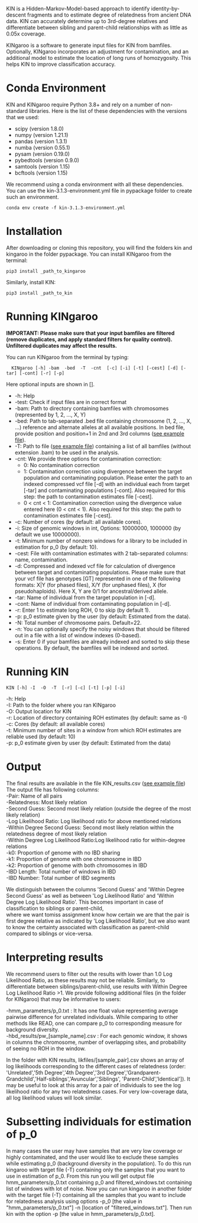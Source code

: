 KIN is a Hidden-Markov-Model-based approach to identify identity-by-descent fragments and to
estimate degree of relatedness from ancient DNA data. KIN can accurately determine up to
3rd-degree relatives and differentiate between sibling and parent-child relationships with
as little as 0.05x coverage.

KINgaroo is a software to generate input files for KIN from bamfiles. Optionally,
KINgaroo incorporates an adjustment for contamination, and an additional model to estimate the
location of long runs of homozygosity. This helps KIN to improve classification accuracy.

# Conda Environment
KIN and KINgaroo require Python 3.8+ and rely on a number of non-standard libraries. Here is
the list of these dependencies with the versions that we used:

- scipy (version 1.8.0)
- numpy (version 1.21.1)
- pandas (version 1.3.1)
- numba (version 0.55.1)
- pysam (version 0.19.0)
- pybedtools (version 0.9.0)
- samtools (version 1.15)
- bcftools (version 1.15)

We recommend using a conda environment with all these dependencies. You can use the kin-3.1.3-environment.yml file in pypackage folder to create such an environment.
```
conda env create -f kin-3.1.3-environment.yml
```
# Installation
After downloading or cloning this repository, you will find the folders kin and kingaroo in the folder pypackage. You can install KINgaroo from the terminal:
```
pip3 install _path_to_kingaroo
```
Similarly, install KIN:
```
pip3 install _path_to_kin
```

# Running KINgaroo

**IMPORTANT: Please make sure that your input bamfiles are filtered (remove duplicates, and apply standard filters for quality control). Unfiltered duplicates may affect the results.**

You can run KINgaroo from the terminal by typing:

```
  KINgaroo [-h] -bam  -bed  -T  -cnt  [-c] [-i] [-t] [-cest] [-d] [-tar] [-cont] [-r] [-p]
```

Here optional inputs are shown in [].

- -h: Help
- -test: Check if input files are in correct format
- -bam: Path to directory containing bamfiles with chromosomes (represented by 1, 2, ..., X, Y)
- -bed: Path to tab-separated .bed file containing chromosome (1, 2, ..., X, ...) reference and alternate alleles at all available positions. In bed file, provide position and position+1 in 2nd and 3rd columns ([see example file](example_files/bedfile.bed)).
- -T: Path to file ([see example file](example_files/targets.txt)) containing a list of all bamfiles (without extension .bam) to be used in the analysis.
- -cnt: We provide three options for contamination correction:
  - 0: No contamination correction
  - 1: Contamination correction using divergence between the target population and contaminating population. Please enter the path to an indexed compressed vcf file [-d] with an individual each from target [-tar] and contaminating populations [-cont]. Also required for this step: the path to contamination estimates file [-cest].
  - 0 < cnt < 1: Contamination correction using the divergence value entered here (0 < cnt < 1). Also required for this step: the path to contamination estimates file [-cest].
- -c: Number of cores (by default: all available cores).
- -i: Size of genomic windows in int, Options: 10000000, 1000000 (by default we use 10000000).
- -t: Minimum number of nonzero windows for a library to be included in estimation for p_0 (by default: 10).
- -cest: File with contamination estimates with 2 tab-separated columns: name, contamination.
- -d: Compressed and indexed vcf file for calculation of divergence between target and contaminating populations. Please make sure that your vcf file has genotypes [GT] represented in one of the following formats: X|Y (for phased files), X/Y (for unphased files), X (for pseudohaploids). Here X, Y are 0/1 for ancestral/derived allele.
- -tar: Name of individual from the target population in [-d].
- -cont: Name of individual from contaminating population in [-d].
- -r: Enter 1 to estimate long ROH, 0 to skip (by default 1).
- -p: p_0 estimate given by the user (by default: Estimated from the data).
- -N: Total number of chromosome pairs. Default=22.
- -n: You can optionally specify the noisy windows that should be filtered out in a file with a list of window indexes (0-based).
- -s: Enter 0 if your bamfiles are already indexed and sorted to skip these operations. By default, the bamfiles will be indexed and sorted.


# Running KIN
```
KIN [-h] -I  -O  -T  [-r] [-c] [-t] [-p] [-i]
```
-h: Help<br>
-I: Path to the folder where you ran KINgaroo<br>
-O: Output location for KIN<br>
-r: Location of directory containing ROH estimates (by default: same as -I)<br>
-c: Cores (by default: all available cores)<br>
-t: Minimum number of sites in a window from which ROH estimates are reliable used (by default: 10)<br>
-p: p_0 estimate given by user (by default: Estimated from the data)<br>


# Output

The final results are available in the file KIN_results.csv ([see example file](example_files/KIN_results.csv))<br>
The output file has following columns:<br>
-Pair: Name of all pairs<br>
-Relatedness: Most likely relation<br>
-Second Guess: Second most likely relation (outside the degree of the most likely relation)<br>
-Log Likelihood Ratio: Log likelihood ratio for above mentioned relations<br>
-Within Degree Second Guess: Second most likely relation within the relatedness degree of most likely relation<br>
-Within Degree Log Likelihood Ratio:Log likelihood ratio for within-degree relations<br>
-k0: Proportion of genome with no IBD sharing<br>
-k1: Proportion of genome with one chromosome in IBD<br>
-k2: Proportion of genome with both chromosomes in IBD<br>
-IBD Length: Total number of windows in IBD<br>
-IBD Number: Total number of IBD segments<br>

We distinguish between the columns 'Second Guess' and 'Within Degree Second Guess' as well as between 'Log Likelihood Ratio' and 'Within Degree Log Likelihood Ratio'. This becomes important in case of classification to siblings or parent-child,<br> where we want tomiss assignment know how certain we are that the pair is first degree relative as indicated by 'Log Likelihood Ratio', but
we also want to know the certainty associated with classification as parent-child compared to siblings or vice-versa.

# Interpreting results

We recommend users to filter out the results with lower than 1.0 Log Likelihood Ratio, as these results may not be reliable. Similarly, to differentiate between siblings/parent-child, use results with Within Degree Log Likelihood Ratio >1. We provide following additional files (in the folder for KINgaroo) that may be informative to users:

-hmm_parameters/p_0.txt : It has one float value representing average pairwise difference for unrelated individuals. While comparing to other methods like READ, one can compare p_0 to corresponding measure for background diversity.<br>
-hbd_results/pw_[sample_name].csv : For each genomic window, it shows in columns the chromosome, number of overlapping sites, and probability of seeing no ROH in the window.

In the folder with KIN results, likfiles/[sample_pair].csv shows an array of log likelihoods corresponding to the different cases of relatedness (order: 'Unrelated','5th Degree','4th Degree','3rd Degree','Grandparent-Grandchild','Half-siblings','Avuncular','Siblings', 'Parent-Child','Identical']). It may be useful to look at this array for a pair of individuals to see the log likelihood ratio for any two relatedness cases. For very low-coverage data, all log likelihood values will look similar.

# Subsetting individuals for estimation of p_0

In many cases the user may have samples that are very low coverage or highly contaminated, and the user would like to exclude these samples while estimating p_0 (background diversity in the population). To do this run kingaroo with target file (-T) containing only the samples that you want to use in estimation of p_0. From this run you will get output file hmm_parameters/p_0.txt containing p_0 and filtered_windows.txt containing list of windows with lot of noise. Now you can run kingaroo in another folder with the target file (-T) containing all the samples that you want to include for relatedness analysis using options -p_0 [the value in "hmm_parameters/p_0.txt"] -n [location of "filtered_windows.txt"]. Then run kin with the option -p [the value in hmm_parameters/p_0.txt].
